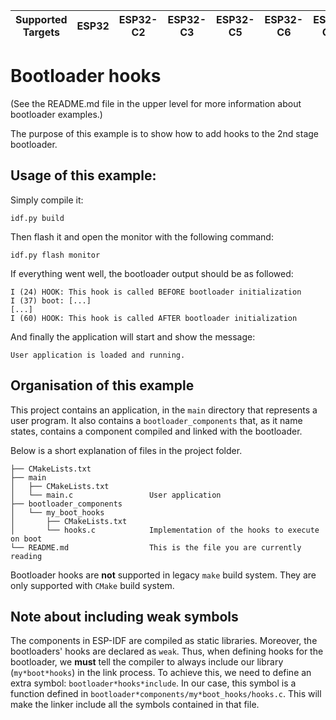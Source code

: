 | Supported Targets | ESP32 | ESP32-C2 | ESP32-C3 | ESP32-C5 | ESP32-C6 | ESP32-C61 | ESP32-H2 | ESP32-H21 | ESP32-H4 | ESP32-P4 | ESP32-S2 | ESP32-S3 |
| ----------------- | ----- | -------- | -------- | -------- | -------- | --------- | -------- | --------- | -------- | -------- | -------- | -------- |

# Bootloader hooks

(See the README.md file in the upper level for more information about bootloader examples.)

The purpose of this example is to show how to add hooks to the 2nd stage bootloader.

## Usage of this example:

Simply compile it:
```
idf.py build
```

Then flash it and open the monitor with the following command:
```
idf.py flash monitor
```

If everything went well, the bootloader output should be as followed:
```
I (24) HOOK: This hook is called BEFORE bootloader initialization
I (37) boot: [...]
[...]
I (60) HOOK: This hook is called AFTER bootloader initialization
```

And finally the application will start and show the message:
```
User application is loaded and running.
```

## Organisation of this example

This project contains an application, in the `main` directory that represents a user program.
It also contains a `bootloader_components` that, as it name states, contains a component compiled and linked with the bootloader.

Below is a short explanation of files in the project folder.

```
├── CMakeLists.txt
├── main
│   ├── CMakeLists.txt
│   └── main.c                 User application
├── bootloader_components
│   └── my_boot_hooks
│       ├── CMakeLists.txt   
│       └── hooks.c            Implementation of the hooks to execute on boot
└── README.md                  This is the file you are currently reading
```
Bootloader hooks are **not** supported in legacy `make` build system. They are only supported with `CMake` build system.

## Note about including weak symbols

The components in ESP-IDF are compiled as static libraries. Moreover, the bootloaders' hooks are declared as `weak`. Thus, when
defining hooks for the bootloader, we **must** tell the compiler to always include our library (`my*boot*hooks`) in the link process.
To achieve this, we need to define an extra symbol: `bootloader*hooks*include`. In our case, this symbol is a function defined in
`bootloader*components/my*boot_hooks/hooks.c`. This will make the linker include all the symbols contained in that file.
